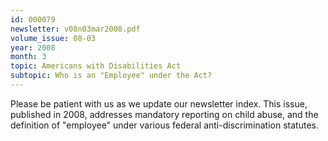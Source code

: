 ```yaml
---
id: 000079
newsletter: v08n03mar2008.pdf
volume_issue: 08-03
year: 2008
month: 3
topic: Americans with Disabilities Act
subtopic: Who is an "Employee" under the Act?
---
```


Please be patient with us as we update our newsletter index. This issue, published in 2008, addresses mandatory reporting on child abuse, and the definition of "employee" under various federal anti-discrimination statutes.